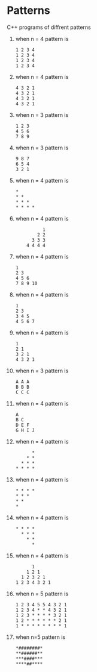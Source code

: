 # Patterns

C++ programs of diffrent patterns

1.  when n = 4 pattern is

        1 2 3 4
        1 2 3 4
        1 2 3 4
        1 2 3 4

1.  when n = 4 pattern is

        4 3 2 1
        4 3 2 1
        4 3 2 1
        4 3 2 1

1.  when n = 3 pattern is

        1 2 3
        4 5 6
        7 8 9

1.  when n = 3 pattern is

        9 8 7
        6 5 4
        3 2 1

1.  when n = 4 pattern is

        *
        * *
        * * *
        * * * *

1.  when n = 4 pattern is

                  1
                2 2
              3 3 3
            4 4 4 4

1.  when n = 4 pattern is

        1
        2 3
        4 5 6
        7 8 9 10

1.  when n = 4 pattern is

        1
        2 3
        3 4 5
        4 5 6 7

1.  when n = 4 pattern is

        1
        2 1
        3 2 1
        4 3 2 1

1.  when n = 3 pattern is

        A A A
        B B B
        C C C

1.  when n = 4 pattern is

        A
        B C
        D E F
        G H I J

1.  when n = 4 pattern is

              *
            * *
          * * *
        * * * *

1.  when n = 4 pattern is

        * * * *
        * * *
        * *
        *

1.  when n = 4 pattern is

        * * * *
          * * *
            * *
              *

1.  when n = 4 pattern is

              1
            1 2 1
          1 2 3 2 1
        1 2 3 4 3 2 1

1.  when n = 5 pattern is

        1 2 3 4 5 5 4 3 2 1
        1 2 3 4 * * 4 3 2 1
        1 2 3 * * * * 3 2 1
        1 2 * * * * * * 2 1
        1 * * * * * * * * 1

1.  when n=5 pattern is

        *########*
        **######**
        ***####***
        ****##****
